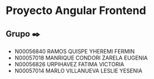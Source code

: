# Proyecto Angular Frontend



## Grupo  ✒️
* N00056840	RAMOS	QUISPE	YHEREMI FERMIN
* N00057018	MANRIQUE CONDORI	ZARELA EUGENIA	
* N00056826	URPIHAVEZ	FATIMA VICTORIA	
* N00057014	MARLO	VILLANUEVA	LESLIE YESENIA

